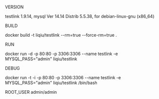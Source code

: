 VERSION

testlink 1.9.14, mysql  Ver 14.14 Distrib 5.5.38, for debian-linux-gnu (x86_64)

BUILD

docker build -t liqiu/testlink --rm=true --force-rm=true .

RUN

docker run -d -p 80:80 -p 3306:3306 --name testlink -e MYSQL_PASS="admin" liqiu/testlink

DEBUG

docker run -t -i -p 80:80 -p 3306:3306 --name testlink -e MYSQL_PASS="admin" liqiu/testlink /bin/bash

ROOT_USER
admin/admin